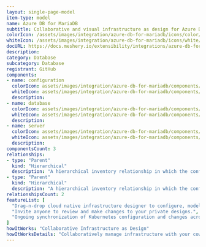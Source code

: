 ```yaml
---
layout: single-page-model
item-type: model
name: Azure DB for MariaDB
subtitle: Collaborative and visual infrastructure as design for Azure DB for MariaDB
colorIcon: /assets/images/integration/azure-db-for-mariadb/icons/color/azure-db-for-mariadb-color.svg
whiteIcon: /assets/images/integration/azure-db-for-mariadb/icons/white/azure-db-for-mariadb-white.svg
docURL: https://docs.meshery.io/extensibility/integrations/azure-db-for-mariadb
description: 
category: Database
subcategory: Database
registrant: GitHub
components: 
- name: configuration
  colorIcon: assets/images/integration/azure-db-for-mariadb/components/configuration/icons/color/configuration-color.svg
  whiteIcon: assets/images/integration/azure-db-for-mariadb/components/configuration/icons/white/configuration-white.svg
  description: 
- name: database
  colorIcon: assets/images/integration/azure-db-for-mariadb/components/database/icons/color/database-color.svg
  whiteIcon: assets/images/integration/azure-db-for-mariadb/components/database/icons/white/database-white.svg
  description: 
- name: server
  colorIcon: assets/images/integration/azure-db-for-mariadb/components/server/icons/color/server-color.svg
  whiteIcon: assets/images/integration/azure-db-for-mariadb/components/server/icons/white/server-white.svg
  description: 
componentsCount: 3
relationships: 
- type: "Parent"
  kind: "Hierarchical"
  description: "A hierarchical inventory relationship in which the configuration of (parent component) is patched with the configuration of (child component). "
- type: "Parent"
  kind: "Hierarchical"
  description: "A hierarchical inventory relationship in which the configuration of (parent component) is patched with the configuration of (child component). "
relationshipsCount: 2
featureList: [
  "Drag-n-drop cloud native infrastructure designer to configure, model, and deploy your workloads.",
  "Invite anyone to review and make changes to your private designs.",
  "Ongoing synchronization of Kubernetes configuration and changes across any number of clusters."
]
howItWorks: "Collaborative Infrastructure as Design"
howItWorksDetails: "Collaboratively manage infrastructure with your coworkers synchronously sharing the same designs."
---
```

